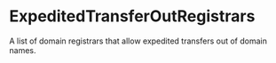 # ExpeditedTransferOutRegistrars
A list of domain registrars that allow expedited transfers out of domain names.
